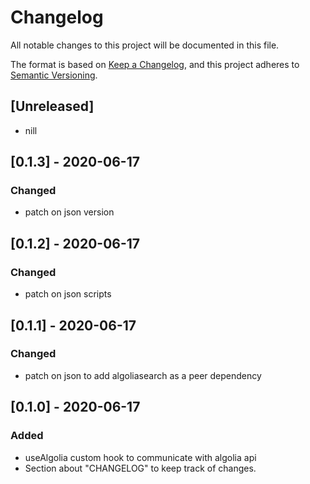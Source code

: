 # Changelog
All notable changes to this project will be documented in this file.

The format is based on [Keep a Changelog](https://keepachangelog.com/en/1.0.0/),
and this project adheres to [Semantic Versioning](https://semver.org/spec/v2.0.0.html).

## [Unreleased]
- nill


## [0.1.3] - 2020-06-17
### Changed
- patch on json version

## [0.1.2] - 2020-06-17
### Changed
- patch on json scripts

## [0.1.1] - 2020-06-17
### Changed
- patch on json to add algoliasearch as a peer dependency

## [0.1.0] - 2020-06-17
### Added
- useAlgolia custom hook to communicate with algolia api
- Section about "CHANGELOG" to keep track of changes.
